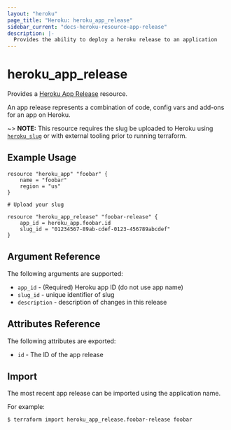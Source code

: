 ```yaml
---
layout: "heroku"
page_title: "Heroku: heroku_app_release"
sidebar_current: "docs-heroku-resource-app-release"
description: |-
  Provides the ability to deploy a heroku release to an application
---
```


# heroku\_app\_release

Provides a [Heroku App Release](https://devcenter.heroku.com/articles/platform-api-reference#release)
resource.

An app release represents a combination of code, config vars and add-ons for an app on Heroku.

~> **NOTE:**
This resource requires the slug be uploaded to Heroku using [`heroku_slug`](slug.html)
or with external tooling prior to running terraform.

## Example Usage
```hcl-terraform
resource "heroku_app" "foobar" {
    name = "foobar"
    region = "us"
}

# Upload your slug

resource "heroku_app_release" "foobar-release" {
    app_id = heroku_app.foobar.id
    slug_id = "01234567-89ab-cdef-0123-456789abcdef"
}
```

## Argument Reference

The following arguments are supported:

* `app_id` - (Required) Heroku app ID (do not use app name)
* `slug_id` - unique identifier of slug
* `description` - description of changes in this release

## Attributes Reference

The following attributes are exported:

* `id` - The ID of the app release

## Import
The most recent app release can be imported using the application name.

For example:
```
$ terraform import heroku_app_release.foobar-release foobar
```
